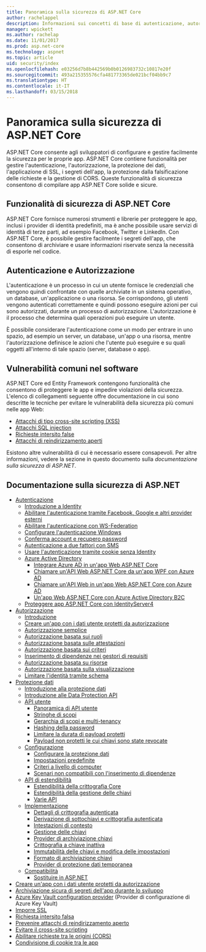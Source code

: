 ```yaml
---
title: Panoramica sulla sicurezza di ASP.NET Core
author: rachelappel
description: Informazioni sui concetti di base di autenticazione, autorizzazione e sicurezza in ASP.NET Core.
manager: wpickett
ms.author: rachelap
ms.date: 11/01/2017
ms.prod: asp.net-core
ms.technology: aspnet
ms.topic: article
uid: security/index
ms.openlocfilehash: e03256d7b8b442569b0b0126983732c10817e20f
ms.sourcegitcommit: 493a215355576cfa481773365de021bcf04bb9c7
ms.translationtype: HT
ms.contentlocale: it-IT
ms.lasthandoff: 03/15/2018
---
```

# <a name="aspnet-core-security-overview"></a>Panoramica sulla sicurezza di ASP.NET Core

ASP.NET Core consente agli sviluppatori di configurare e gestire facilmente la sicurezza per le proprie app. ASP.NET Core contiene funzionalità per gestire l'autenticazione, l'autorizzazione, la protezione dei dati, l'applicazione di SSL, i segreti dell'app, la protezione dalla falsificazione delle richieste e la gestione di CORS. Queste funzionalità di sicurezza consentono di compilare app ASP.NET Core solide e sicure.

## <a name="aspnet-core-security-features"></a>Funzionalità di sicurezza di ASP.NET Core

ASP.NET Core fornisce numerosi strumenti e librerie per proteggere le app, inclusi i provider di identità predefiniti, ma è anche possibile usare servizi di identità di terze parti, ad esempio Facebook, Twitter e LinkedIn. Con ASP.NET Core, è possibile gestire facilmente i segreti dell'app, che consentono di archiviare e usare informazioni riservate senza la necessità di esporle nel codice.

## <a name="authentication-vs-authorization"></a>Autenticazione e Autorizzazione

L'autenticazione è un processo in cui un utente fornisce le credenziali che vengono quindi confrontate con quelle archiviate in un sistema operativo, un database, un'applicazione o una risorsa. Se corrispondono, gli utenti vengono autenticati correttamente e quindi possono eseguire azioni per cui sono autorizzati, durante un processo di autorizzazione. L'autorizzazione è il processo che determina quali operazioni può eseguire un utente.

È possibile considerare l'autenticazione come un modo per entrare in uno spazio, ad esempio un server, un database, un'app o una risorsa, mentre l'autorizzazione definisce le azioni che l'utente può eseguire e su quali oggetti all'interno di tale spazio (server, database o app).

## <a name="common-vulnerabilities-in-software"></a>Vulnerabilità comuni nel software

ASP.NET Core ed Entity Framework contengono funzionalità che consentono di proteggere le app e impedire violazioni della sicurezza. L'elenco di collegamenti seguente offre documentazione in cui sono descritte le tecniche per evitare le vulnerabilità della sicurezza più comuni nelle app Web:

* [Attacchi di tipo cross-site scripting (XSS)](https://docs.microsoft.com/aspnet/core/security/cross-site-scripting)
* [Attacchi SQL injection](https://docs.microsoft.com/ef/core/querying/raw-sql)
* [Richieste intersito false](https://docs.microsoft.com/aspnet/core/security/anti-request-forgery)
* [Attacchi di reindirizzamento aperti](https://docs.microsoft.com/aspnet/core/security/preventing-open-redirects)

Esistono altre vulnerabilità di cui è necessario essere consapevoli. Per altre informazioni, vedere la sezione in questo documento sulla *documentazione sulla sicurezza di ASP.NET*.

## <a name="aspnet-security-documentation"></a>Documentazione sulla sicurezza di ASP.NET

*   [Autenticazione](authentication/index.md)
    *   [Introduzione a Identity](authentication/identity.md)
    *   [Abilitare l'autenticazione tramite Facebook, Google e altri provider esterni](authentication/social/index.md)
    *   [Abilitare l'autenticazione con WS-Federation](authentication/ws-federation.md)
    * [Configurare l'autenticazione Windows](authentication/windowsauth.md)
    *   [Conferma account e recupero password](authentication/accconfirm.md)
    *   [Autenticazione a due fattori con SMS](authentication/2fa.md)
    *   [Usare l'autenticazione tramite cookie senza Identity](authentication/cookie.md)
    *   [Azure Active Directory](authentication/azure-active-directory/index.md)
        *   [Integrare Azure AD in un'app Web ASP.NET Core](https://azure.microsoft.com/documentation/samples/active-directory-dotnet-webapp-openidconnect-aspnetcore/)
        *   [Chiamare un'API Web ASP.NET Core da un'app WPF con Azure AD](https://azure.microsoft.com/documentation/samples/active-directory-dotnet-native-aspnetcore/)
        *   [Chiamare un'API Web in un'app Web ASP.NET Core con Azure AD](https://azure.microsoft.com/documentation/samples/active-directory-dotnet-webapp-webapi-openidconnect-aspnetcore/)
        *   [Un'app Web ASP.NET Core con Azure Active Directory B2C](https://azure.microsoft.com/resources/samples/active-directory-b2c-dotnetcore-webapp/)
    *   [Proteggere app ASP.NET Core con IdentityServer4](https://identityserver4.readthedocs.io)
*   [Autorizzazione](authorization/index.md)
    *   [Introduzione](authorization/introduction.md)
    *   [Creare un'app con i dati utente protetti da autorizzazione](xref:security/authorization/secure-data)
    *   [Autorizzazione semplice](authorization/simple.md)
    *   [Autorizzazione basata sui ruoli](authorization/roles.md)
    *   [Autorizzazione basata sulle attestazioni](authorization/claims.md)
    *   [Autorizzazione basata sui criteri](authorization/policies.md)
    *   [Inserimento di dipendenze nei gestori di requisiti](authorization/dependencyinjection.md)
    *   [Autorizzazione basata su risorse](authorization/resourcebased.md)
    *   [Autorizzazione basata sulla visualizzazione](authorization/views.md)
    *   [Limitare l'identità tramite schema](authorization/limitingidentitybyscheme.md)
*   [Protezione dati](data-protection/index.md)
    *   [Introduzione alla protezione dati](data-protection/introduction.md)
    *   [Introduzione alle Data Protection API](data-protection/using-data-protection.md)
    *   [API utente](data-protection/consumer-apis/index.md)
        *   [Panoramica di API utente](data-protection/consumer-apis/overview.md)
        *   [Stringhe di scopi](data-protection/consumer-apis/purpose-strings.md)
        *   [Gerarchia di scopi e multi-tenancy](data-protection/consumer-apis/purpose-strings-multitenancy.md)
        *   [Hashing della password](data-protection/consumer-apis/password-hashing.md)
        *   [Limitare la durata di payload protetti](data-protection/consumer-apis/limited-lifetime-payloads.md)
        *   [Payload non protetti le cui chiavi sono state revocate](data-protection/consumer-apis/dangerous-unprotect.md)
    *   [Configurazione](data-protection/configuration/index.md)
        *   [Configurare la protezione dati](data-protection/configuration/overview.md)
        *   [Impostazioni predefinite](data-protection/configuration/default-settings.md)
        *   [Criteri a livello di computer](data-protection/configuration/machine-wide-policy.md)
        *   [Scenari non compatibili con l'inserimento di dipendenze](data-protection/configuration/non-di-scenarios.md)
    *   [API di estendibilità](data-protection/extensibility/index.md)
        *   [Estendibilità della crittografia Core](data-protection/extensibility/core-crypto.md)
        *   [Estendibilità della gestione delle chiavi](data-protection/extensibility/key-management.md)
        *   [Varie API](data-protection/extensibility/misc-apis.md)
    *   [Implementazione](data-protection/implementation/index.md)
        *   [Dettagli di crittografia autenticata](data-protection/implementation/authenticated-encryption-details.md)
        *   [Derivazione di sottochiavi e crittografia autenticata](data-protection/implementation/subkeyderivation.md)
        *   [Intestazioni di contesto](data-protection/implementation/context-headers.md)
        *   [Gestione delle chiavi](data-protection/implementation/key-management.md)
        *   [Provider di archiviazione chiavi](data-protection/implementation/key-storage-providers.md)
        *   [Crittografia a chiave inattiva](data-protection/implementation/key-encryption-at-rest.md)
        *   [Immutabilità delle chiavi e modifica delle impostazioni](data-protection/implementation/key-immutability.md)
        *   [Formato di archiviazione chiavi](data-protection/implementation/key-storage-format.md)
        *   [Provider di protezione dati temporanea](data-protection/implementation/key-storage-ephemeral.md)
    *   [Compatibilità](data-protection/compatibility/index.md)
        *   [Sostituire <machineKey> in ASP.NET](data-protection/compatibility/replacing-machinekey.md)
*   [Creare un'app con i dati utente protetti da autorizzazione](xref:security/authorization/secure-data)
*   [Archiviazione sicura di segreti dell'app durante lo sviluppo](app-secrets.md)
*   [Azure Key Vault configuration provider](key-vault-configuration.md) (Provider di configurazione di Azure Key Vault)
*   [Imporre SSL](enforcing-ssl.md)
*   [Richiesta intersito falsa](anti-request-forgery.md)
*   [Prevenire attacchi di reindirizzamento aperto](preventing-open-redirects.md)
*   [Evitare il cross-site scripting](cross-site-scripting.md)
*   [Abilitare richieste tra le origini (CORS)](cors.md)
*   [Condivisione di cookie tra le app](cookie-sharing.md)
